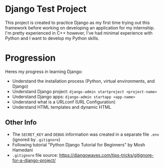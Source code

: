 # Django Test Project

This project is created to practice Django as my first time trying out this framework before working on developing an application for my internship. I'm pretty experienced in C++ however, I've had minimal experience with Python and I want to develop my Python skills.


# Progression

Heres my progress in learning Django:

- Understand the installation process (Python, virtual environments, and Django)
- Understand Django project: `django-admin startproject <project-name>`
- Understand Django apps: `django-admin startapp <app-name>`
- Understand what is a URLconf (URL Configuration)
- Understand HTML templates and dynamic HTML

## Other Info

- The `SECRET_KEY` and `DEBUG` information was created in a separate file `.env` (ignored by `.gitignore`)
- Following tutorial "Python Django Tutorial for Beginners" by Mosh Hamedani
- `.gitignore` file source: https://djangowaves.com/tips-tricks/gitignore-for-a-django-project/